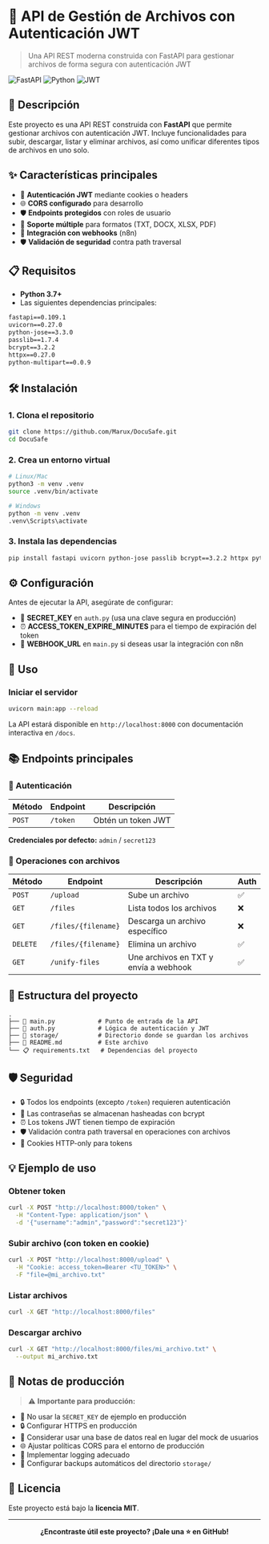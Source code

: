 # 📁 API de Gestión de Archivos con Autenticación JWT

> Una API REST moderna construida con FastAPI para gestionar archivos de forma segura con autenticación JWT

![FastAPI](https://img.shields.io/badge/FastAPI-005571?style=for-the-badge&logo=fastapi)
![Python](https://img.shields.io/badge/python-3670A0?style=for-the-badge&logo=python&logoColor=ffdd54)
![JWT](https://img.shields.io/badge/JWT-black?style=for-the-badge&logo=JSON%20web%20tokens)

## 🚀 Descripción

Este proyecto es una API REST construida con **FastAPI** que permite gestionar archivos con autenticación JWT. Incluye funcionalidades para subir, descargar, listar y eliminar archivos, así como unificar diferentes tipos de archivos en uno solo.

## ✨ Características principales

- 🔐 **Autenticación JWT** mediante cookies o headers
- 🌐 **CORS configurado** para desarrollo
- 🛡️ **Endpoints protegidos** con roles de usuario
- 📄 **Soporte múltiple** para formatos (TXT, DOCX, XLSX, PDF)
- 🔗 **Integración con webhooks** (n8n)
- 🛡️ **Validación de seguridad** contra path traversal

## 📋 Requisitos

- **Python 3.7+**
- Las siguientes dependencias principales:

```txt
fastapi==0.109.1
uvicorn==0.27.0
python-jose==3.3.0
passlib==1.7.4
bcrypt==3.2.2
httpx==0.27.0
python-multipart==0.0.9
```

## 🛠️ Instalación

### 1. Clona el repositorio
```bash
git clone https://github.com/Marux/DocuSafe.git
cd DocuSafe
```

### 2. Crea un entorno virtual
```bash
# Linux/Mac
python3 -m venv .venv
source .venv/bin/activate

# Windows
python -m venv .venv
.venv\Scripts\activate
```

### 3. Instala las dependencias
```bash
pip install fastapi uvicorn python-jose passlib bcrypt==3.2.2 httpx python-multipart pandas requests python-docx PyMuPDF
```

## ⚙️ Configuración

Antes de ejecutar la API, asegúrate de configurar:

- 🔑 **SECRET_KEY** en `auth.py` (usa una clave segura en producción)
- ⏰ **ACCESS_TOKEN_EXPIRE_MINUTES** para el tiempo de expiración del token
- 🔗 **WEBHOOK_URL** en `main.py` si deseas usar la integración con n8n

## 🚀 Uso

### Iniciar el servidor
```bash
uvicorn main:app --reload
```

La API estará disponible en `http://localhost:8000` con documentación interactiva en `/docs`.

## 📚 Endpoints principales

### 🔐 Autenticación

| Método | Endpoint | Descripción |
|--------|----------|-------------|
| `POST` | `/token` | Obtén un token JWT |

**Credenciales por defecto:** `admin` / `secret123`

### 📁 Operaciones con archivos

| Método | Endpoint | Descripción | Auth |
|--------|----------|-------------|------|
| `POST` | `/upload` | Sube un archivo | ✅ |
| `GET` | `/files` | Lista todos los archivos | ❌ |
| `GET` | `/files/{filename}` | Descarga un archivo específico | ❌ |
| `DELETE` | `/files/{filename}` | Elimina un archivo | ✅ |
| `GET` | `/unify-files` | Une archivos en TXT y envía a webhook | ✅ |

## 📂 Estructura del proyecto

```
.
├── 📄 main.py            # Punto de entrada de la API
├── 🔐 auth.py            # Lógica de autenticación y JWT
├── 📁 storage/           # Directorio donde se guardan los archivos
├── 📖 README.md          # Este archivo
└── 📋 requirements.txt   # Dependencias del proyecto
```

## 🛡️ Seguridad

- 🔒 Todos los endpoints (excepto `/token`) requieren autenticación
- 🔐 Las contraseñas se almacenan hasheadas con bcrypt
- ⏰ Los tokens JWT tienen tiempo de expiración
- 🛡️ Validación contra path traversal en operaciones con archivos
- 🍪 Cookies HTTP-only para tokens

## 💡 Ejemplo de uso

### Obtener token
```bash
curl -X POST "http://localhost:8000/token" \
  -H "Content-Type: application/json" \
  -d '{"username":"admin","password":"secret123"}'
```

### Subir archivo (con token en cookie)
```bash
curl -X POST "http://localhost:8000/upload" \
  -H "Cookie: access_token=Bearer <TU_TOKEN>" \
  -F "file=@mi_archivo.txt"
```

### Listar archivos
```bash
curl -X GET "http://localhost:8000/files"
```

### Descargar archivo
```bash
curl -X GET "http://localhost:8000/files/mi_archivo.txt" \
  --output mi_archivo.txt
```

## 🚀 Notas de producción

> ⚠️ **Importante para producción:**

- 🔑 No usar la `SECRET_KEY` de ejemplo en producción
- 🔒 Configurar HTTPS en producción
- 💾 Considerar usar una base de datos real en lugar del mock de usuarios
- 🌐 Ajustar políticas CORS para el entorno de producción
- 📝 Implementar logging adecuado
- 🔄 Configurar backups automáticos del directorio `storage/`

## 📄 Licencia

Este proyecto está bajo la **licencia MIT**.

---

<div align="center">

**¿Encontraste útil este proyecto? ¡Dale una ⭐ en GitHub!**

</div>
